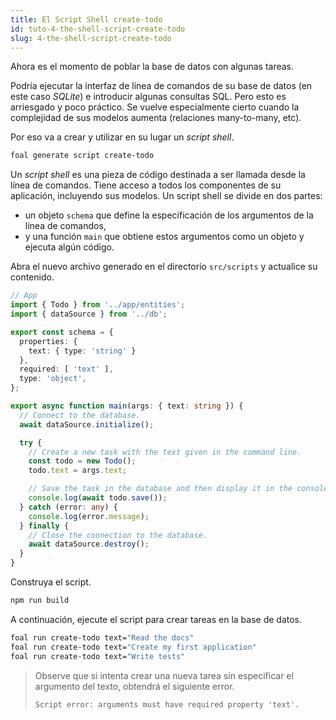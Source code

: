 ```yaml
---
title: El Script Shell create-todo
id: tuto-4-the-shell-script-create-todo
slug: 4-the-shell-script-create-todo
---
```


Ahora es el momento de poblar la base de datos con algunas tareas.

Podría ejecutar la interfaz de línea de comandos de su base de datos (en este caso *SQLite*) e introducir algunas consultas SQL. Pero esto es arriesgado y poco práctico. Se vuelve especialmente cierto cuando la complejidad de sus modelos aumenta (relaciones many-to-many, etc).

Por eso va a crear y utilizar en su lugar un *script shell*.

```sh
foal generate script create-todo
```

Un *script shell* es una pieza de código destinada a ser llamada desde la línea de comandos. Tiene acceso a todos los componentes de su aplicación, incluyendo sus modelos. Un script shell se divide en dos partes:

- un objeto `schema` que define la especificación de los argumentos de la línea de comandos,
- y una función `main` que obtiene estos argumentos como un objeto y ejecuta algún código.

Abra el nuevo archivo generado en el directorio `src/scripts` y actualice su contenido.

```typescript
// App
import { Todo } from '../app/entities';
import { dataSource } from '../db';

export const schema = {
  properties: {
    text: { type: 'string' }
  },
  required: [ 'text' ],
  type: 'object',
};

export async function main(args: { text: string }) {
  // Connect to the database.
  await dataSource.initialize();

  try {
    // Create a new task with the text given in the command line.
    const todo = new Todo();
    todo.text = args.text;

    // Save the task in the database and then display it in the console.
    console.log(await todo.save());
  } catch (error: any) {
    console.log(error.message);
  } finally {
    // Close the connection to the database.
    await dataSource.destroy();
  }
}

```

Construya el script.

```sh
npm run build
```

A continuación, ejecute el script para crear tareas en la base de datos.

```sh
foal run create-todo text="Read the docs"
foal run create-todo text="Create my first application"
foal run create-todo text="Write tests"
```

> Observe que si intenta crear una nueva tarea sin especificar el argumento del texto, obtendrá el siguiente error.
>
> `Script error: arguments must have required property 'text'.`
